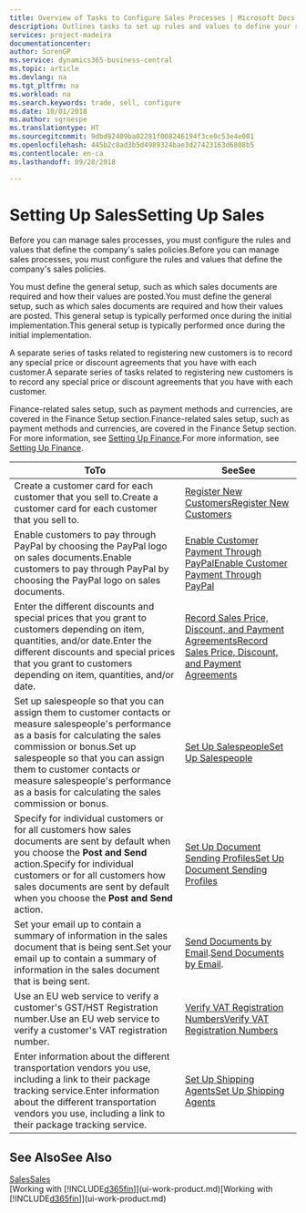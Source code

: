 ```yaml
---
title: Overview of Tasks to Configure Sales Processes | Microsoft Docs
description: Outlines tasks to set up rules and values to define your sales policies and processes.
services: project-madeira
documentationcenter: 
author: SorenGP
ms.service: dynamics365-business-central
ms.topic: article
ms.devlang: na
ms.tgt_pltfrm: na
ms.workload: na
ms.search.keywords: trade, sell, configure
ms.date: 10/01/2018
ms.author: sgroespe
ms.translationtype: HT
ms.sourcegitcommit: 9dbd92409ba02281f008246194f3ce0c53e4e001
ms.openlocfilehash: 445b2c8ad3b5d4989324bae3d27423163d6808b5
ms.contentlocale: en-ca
ms.lasthandoff: 09/28/2018

---
```

# <a name="setting-up-sales"></a><span data-ttu-id="f785b-103">Setting Up Sales</span><span class="sxs-lookup"><span data-stu-id="f785b-103">Setting Up Sales</span></span>
<span data-ttu-id="f785b-104">Before you can manage sales processes, you must configure the rules and values that define the company's sales policies.</span><span class="sxs-lookup"><span data-stu-id="f785b-104">Before you can manage sales processes, you must configure the rules and values that define the company's sales policies.</span></span>

<span data-ttu-id="f785b-105">You must define the general setup, such as which sales documents are required and how their values are posted.</span><span class="sxs-lookup"><span data-stu-id="f785b-105">You must define the general setup, such as which sales documents are required and how their values are posted.</span></span> <span data-ttu-id="f785b-106">This general setup is typically performed once during the initial implementation.</span><span class="sxs-lookup"><span data-stu-id="f785b-106">This general setup is typically performed once during the initial implementation.</span></span>

<span data-ttu-id="f785b-107">A separate series of tasks related to registering new customers is to record any special price or discount agreements that you have with each customer.</span><span class="sxs-lookup"><span data-stu-id="f785b-107">A separate series of tasks related to registering new customers is to record any special price or discount agreements that you have with each customer.</span></span>

<span data-ttu-id="f785b-108">Finance-related sales setup, such as payment methods and currencies, are covered in the Finance Setup section.</span><span class="sxs-lookup"><span data-stu-id="f785b-108">Finance-related sales setup, such as payment methods and currencies, are covered in the Finance Setup section.</span></span> <span data-ttu-id="f785b-109">For more information, see [Setting Up Finance](finance-setup-finance.md).</span><span class="sxs-lookup"><span data-stu-id="f785b-109">For more information, see [Setting Up Finance](finance-setup-finance.md).</span></span>

| <span data-ttu-id="f785b-110">To</span><span class="sxs-lookup"><span data-stu-id="f785b-110">To</span></span> | <span data-ttu-id="f785b-111">See</span><span class="sxs-lookup"><span data-stu-id="f785b-111">See</span></span> |
| --- | --- |
| <span data-ttu-id="f785b-112">Create a customer card for each customer that you sell to.</span><span class="sxs-lookup"><span data-stu-id="f785b-112">Create a customer card for each customer that you sell to.</span></span> |[<span data-ttu-id="f785b-113">Register New Customers</span><span class="sxs-lookup"><span data-stu-id="f785b-113">Register New Customers</span></span>](sales-how-register-new-customers.md) |
| <span data-ttu-id="f785b-114">Enable customers to pay through PayPal by choosing the PayPal logo on sales documents.</span><span class="sxs-lookup"><span data-stu-id="f785b-114">Enable customers to pay through PayPal by choosing the PayPal logo on sales documents.</span></span> |[<span data-ttu-id="f785b-115">Enable Customer Payment Through PayPal</span><span class="sxs-lookup"><span data-stu-id="f785b-115">Enable Customer Payment Through PayPal</span></span>](sales-how-enable-payment-service-extensions.md) |
| <span data-ttu-id="f785b-116">Enter the different discounts and special prices that you grant to customers depending on item, quantities, and/or date.</span><span class="sxs-lookup"><span data-stu-id="f785b-116">Enter the different discounts and special prices that you grant to customers depending on item, quantities, and/or date.</span></span> |[<span data-ttu-id="f785b-117">Record Sales Price, Discount, and Payment Agreements</span><span class="sxs-lookup"><span data-stu-id="f785b-117">Record Sales Price, Discount, and Payment Agreements</span></span>](sales-how-record-sales-price-discount-payment-agreements.md) |
| <span data-ttu-id="f785b-118">Set up salespeople so that you can assign them to customer contacts or measure salespeople's performance as a basis for calculating the sales commission or bonus.</span><span class="sxs-lookup"><span data-stu-id="f785b-118">Set up salespeople so that you can assign them to customer contacts or measure salespeople's performance as a basis for calculating the sales commission or bonus.</span></span> |[<span data-ttu-id="f785b-119">Set Up Salespeople</span><span class="sxs-lookup"><span data-stu-id="f785b-119">Set Up Salespeople</span></span>](sales-how-setup-salespeople.md) |
| <span data-ttu-id="f785b-120">Specify for individual customers or for all customers how sales documents are sent by default when you choose the **Post and Send** action.</span><span class="sxs-lookup"><span data-stu-id="f785b-120">Specify for individual customers or for all customers how sales documents are sent by default when you choose the **Post and Send** action.</span></span> |[<span data-ttu-id="f785b-121">Set Up Document Sending Profiles</span><span class="sxs-lookup"><span data-stu-id="f785b-121">Set Up Document Sending Profiles</span></span>](sales-how-setup-document-send-profiles.md) |
| <span data-ttu-id="f785b-122">Set your email up to contain a summary of information in the sales document that is being sent.</span><span class="sxs-lookup"><span data-stu-id="f785b-122">Set your email up to contain a summary of information in the sales document that is being sent.</span></span> |<span data-ttu-id="f785b-123">[Send Documents by Email](ui-how-send-documents-email.md).</span><span class="sxs-lookup"><span data-stu-id="f785b-123">[Send Documents by Email](ui-how-send-documents-email.md).</span></span> |
|<span data-ttu-id="f785b-124">Use an EU web service to verify a customer's GST/HST Registration number.</span><span class="sxs-lookup"><span data-stu-id="f785b-124">Use an EU web service to verify a customer's VAT registration number.</span></span>|[<span data-ttu-id="f785b-125">Verify VAT Registration Numbers</span><span class="sxs-lookup"><span data-stu-id="f785b-125">Verify VAT Registration Numbers</span></span>](finance-setup-vat.md)|
|<span data-ttu-id="f785b-126">Enter information about the different transportation vendors you use, including a link to their package tracking service.</span><span class="sxs-lookup"><span data-stu-id="f785b-126">Enter information about the different transportation vendors you use, including a link to their package tracking service.</span></span>|[<span data-ttu-id="f785b-127">Set Up Shipping Agents</span><span class="sxs-lookup"><span data-stu-id="f785b-127">Set Up Shipping Agents</span></span>](sales-how-to-set-up-shipping-agents.md)|

## <a name="see-also"></a><span data-ttu-id="f785b-128">See Also</span><span class="sxs-lookup"><span data-stu-id="f785b-128">See Also</span></span>
[<span data-ttu-id="f785b-129">Sales</span><span class="sxs-lookup"><span data-stu-id="f785b-129">Sales</span></span>](sales-manage-sales.md)  
<span data-ttu-id="f785b-130">[Working with [!INCLUDE[d365fin](includes/d365fin_md.md)]](ui-work-product.md)</span><span class="sxs-lookup"><span data-stu-id="f785b-130">[Working with [!INCLUDE[d365fin](includes/d365fin_md.md)]](ui-work-product.md)</span></span>

